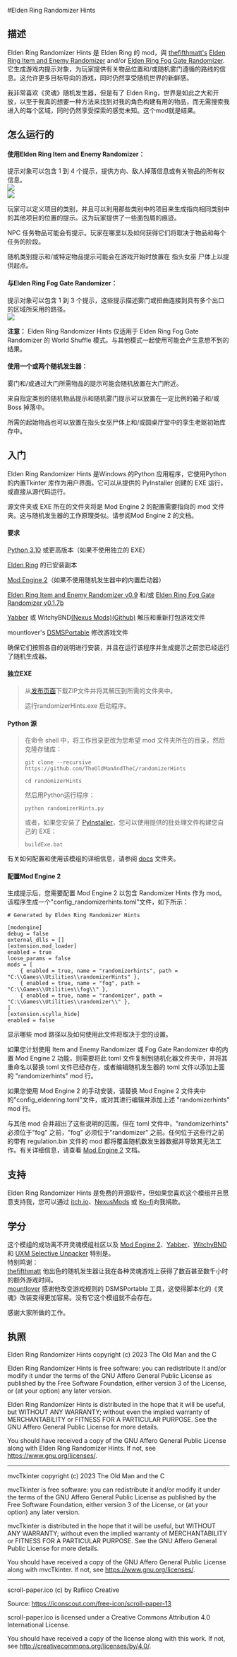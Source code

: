 #Elden Ring Randomizer Hints  
  
## 描述  
  
Elden Ring Randomizer Hints 是 Elden Ring 的 mod，與 [thefifthmatt's](https://www.nexusmods.com/eldenring/users/58426171) [Elden Ring Item and Enemy Randomizer](https://www.nexusmods.com/eldenring/mods/428) and/or [Elden Ring Fog Gate Randomizer](https://www.nexusmods.com/eldenring/mods/3295).它生成游戏内提示对象，为玩家提供有关物品位置和/或随机雾门遵循的路线的信息。这允许更多目标导向的游戏，同时仍然享受随机世界的新鲜感。  
  
我非常喜欢《灵魂》随机发生器，但是有了 Elden Ring，世界是如此之大和开放，以至于我真的想要一种方法来找到对我的角色构建有用的物品，而无需搜索我进入的每个区域，同时仍然享受探索的感觉未知。这个mod就是结果。  
  
## 怎么运行的  
  
#### 使用Elden Ring Item and Enemy Randomizer：  
  
提示对象可以包含 1 到 4 个提示，提供方向、敌人掉落信息或有关物品的所有权信息。  
![](images/itemHint1_zhocn.png)  
![](images/itemHint2_zhocn.png)  
  
玩家可以定义项目的类别，并且可以利用那些类别中的项目来生成指向相同类别中的其他项目的位置的提示。这为玩家提供了一些面包屑的痕迹。  
  
NPC 任务物品可能会有提示。玩家在哪里以及如何获得它们将取决于物品和每个任务的阶段。  
  
随机类别提示和/或特定物品提示可能会在游戏开始时放置在 指头女巫 尸体上以提供起点。  
  
#### 与Elden Ring Fog Gate Randomizer：  
  
提示对象可以包含 1 到 3 个提示，这些提示描述雾门或扭曲连接到具有多个出口的区域所采用的路径。  
![](images/fogHint1_zhocn.png)  
  
**注意：** Elden Ring Randomizer Hints 仅适用于 Elden Ring Fog Gate Randomizer 的 World Shuffle 模式。与其他模式一起使用可能会产生意想不到的结果。  
  
#### 使用一个或两个随机发生器：  
  
雾门和/或通过大门所需物品的提示可能会随机放置在大门附近。  
  
来自指定类别的随机物品提示和随机雾门提示可以放置在一定比例的箱子和/或 Boss 掉落中。  
  
所需的起始物品也可以放置在指头女巫尸体上和/或圆桌厅堂中的孪生老妪初始库存中。  
  
## 入门  
  
Elden Ring Randomizer Hints 是Windows 的Python 应用程序，它使用Python 的内置Tkinter 库作为用户界面。它可以从提供的 PyInstaller 创建的 EXE 运行，或直接从源代码运行。  
  
源文件夹或 EXE 所在的文件夹将是 Mod Engine 2 的配置需要指向的 mod 文件夹。这与随机发生器的工作原理类似。请参阅Mod Engine 2 的文档。  
  
#### 要求  
  
[Python 3.10](https://www.python.org) 或更高版本（如果不使用独立的 EXE）  
   
[Elden Ring](https://store.steampowered.com/app/1245620/ELDEN_RING/) 的已安装副本  
   
[Mod Engine 2](https://github.com/soulsmods/ModEngine2)（如果不使用随机发生器中的内置启动器）  
  
[Elden Ring Item and Enemy Randomizer v0.9](https://www.nexusmods.com/eldenring/mods/428) 和/或 [Elden Ring Fog Gate Randomizer v0.1.7b](https://www.nexusmods.com/eldenring/mods/3295)  
  
[Yabber](https://github.com/JKAnderson/Yabber) 或 WitchyBND[(Nexus Mods)](https://www.nexusmods.com/eldenring/mods/3862)[(Github)](https://github.com/ividyon/WitchyBND) 解压和重新打包游戏文件  
  
mountlover's [DSMSPortable](https://github.com/mountlover/DSMSPortable) 修改游戏文件  
   
确保它们按照各自的说明进行安装，并且在运行该程序并生成提示之前您已经运行了随机生成器。  
  
#### 独立EXE  
  
>从[发布页面](https://github.com/TheOldManAndTheC/randomizerHints/releases)下载ZIP文件并将其解压到所需的文件夹中。  
>  
>运行randomizerHints.exe 启动程序。  
  
#### Python 源  
  
<blockquote>  
在命令 shell 中，将工作目录更改为您希望 mod 文件夹所在的目录，然后克隆存储库：  
  
```  
git clone --recursive https://github.com/TheOldManAndTheC/randomizerHints  
   
cd randomizerHints  
```  
  
然后用Python运行程序：  
  
```  
python randomizerHints.py  
```  
  
或者，如果您安装了 [PyInstaller](https://pyinstaller.org/en/stable/)，您可以使用提供的批处理文件构建您自己的 EXE：  
```  
buildExe.bat  
```  
  
</blockquote>  
  
有关如何配置和使用该模组的详细信息，请参阅 [docs](.) 文件夹。  
  
#### 配置Mod Engine 2  
  
生成提示后，您需要配置 Mod Engine 2 以包含 Randomizer Hints 作为 mod。该程序生成一个"config_randomizerhints.toml"文件，如下所示：  
  
	# Generated by Elden Ring Randomizer Hints  
	  
	[modengine]  
	debug = false  
	external_dlls = []  
	[extension.mod_loader]  
	enabled = true  
	loose_params = false  
	mods = [  
	    { enabled = true, name = "randomizerhints", path = "C:\\Games\\Utilities\\randomizerHints" },  
	    { enabled = true, name = "fog", path = "C:\\Games\\Utilities\\fog\\" },  
	    { enabled = true, name = "randomizer", path = "C:\\Games\\Utilities\\randomizer\\" },  
	]  
	[extension.scylla_hide]  
	enabled = false  
  
显示哪些 mod 路径以及如何使用此文件将取决于您的设置。  
  
如果您计划使用 Item and Enemy Randomizer 或 Fog Gate Randomizer 中的内置 Mod Engine 2 功能，则需要将此 toml 文件复制到随机化器文件夹中，并将其重命名以替换 toml 文件已经存在，或者编辑随机发生器的 toml 文件以添加上面的 "randomizerhints" mod 行。  
  
如果您使用 Mod Engine 2 的手动安装，请替换 Mod Engine 2 文件夹中的"config_eldenring.toml"文件，或对其进行编辑并添加上述 "randomizerhints" mod 行。  
  
与其他 mod 合并超出了这些说明的范围，但在 toml 文件中，"randomizerhints" 必须位于"fog" 之前，"fog" 必须位于"randomizer" 之前。任何位于这些行之前的带有 regulation.bin 文件的 mod 都将覆盖随机数发生器数据并导致其无法工作。有关详细信息，请查看 [Mod Engine 2](https://github.com/soulsmods/ModEngine2#get-started-guide) 文档。  
  
## 支持  
  
Elden Ring Randomizer Hints 是免费的开源软件，但如果您喜欢这个模组并且愿意支持我，您可以通过 [itch.io](https://the-old-man-and-the-c.itch.io/elden-ring-randomizer-hints)、[NexusMods](https://www.nexusmods.com/eldenring/mods/4096) 或 [Ko-fi](https://ko-fi.com/theoldmanandthec)向我捐款。  
  
## 学分  
  
这个模组的成功离不开灵魂模组社区以及 [Mod Engine 2](https://github.com/soulsmods/ModEngine2)、[Yabber](https://github.com/JKAnderson/Yabber)、[WitchyBND](https://github.com/ividyon/WitchyBND) 和 [UXM Selective Unpacker](https://github.com/Nordgaren/UXM-Selective-Unpack) 特别是。  
特别鸣谢：  
[thefifthmatt](https://www.nexusmods.com/eldenring/users/58426171) 他出色的随机发生器让我在各种灵魂游戏上获得了数百甚至数千小时的额外游戏时间。  
[mountlover](https://github.com/mountlover) 感谢他改变游戏规则的 DSMSPortable 工具，这使得脚本化的《灵魂》改装变得更加容易。没有它这个模组就不会存在。  
  
感谢大家所做的工作。  
  
## 执照  
  
Elden Ring Randomizer Hints copyright (c) 2023 The Old Man and the C  
  
Elden Ring Randomizer Hints is free software: you can redistribute it and/or modify it under the terms of the GNU Affero General Public License as published by the Free Software Foundation, either version 3 of the License, or (at your option) any later version.  
  
Elden Ring Randomizer Hints is distributed in the hope that it will be useful,  but WITHOUT ANY WARRANTY; without even the implied warranty of MERCHANTABILITY or FITNESS FOR A PARTICULAR PURPOSE. See the GNU Affero General Public License  for more details.  
  
You should have received a copy of the GNU Affero General Public License along with Elden Ring Randomizer Hints. If not, see <https://www.gnu.org/licenses/>.  
  
***  
  
mvcTkinter copyright (c) 2023 The Old Man and the C  
  
mvcTkinter is free software: you can redistribute it and/or modify it under the terms of the GNU Affero General Public License as published by the Free Software Foundation, either version 3 of the License, or (at your option) any later version.  
  
mvcTkinter is distributed in the hope that it will be useful,  but WITHOUT ANY WARRANTY; without even the implied warranty of MERCHANTABILITY or FITNESS FOR A PARTICULAR PURPOSE. See the GNU Affero General Public License  for more details.  
  
You should have received a copy of the GNU Affero General Public License along with mvcTkinter. If not, see <https://www.gnu.org/licenses/>.  
  
***  
  
scroll-paper.ico (c) by  Rafiico Creative  
  
Source: <https://iconscout.com/free-icon/scroll-paper-13>  
  
scroll-paper.ico is licensed under a Creative Commons Attribution 4.0 International License.  
  
You should have received a copy of the license along with this work. If not, see <http://creativecommons.org/licenses/by/4.0/>.
